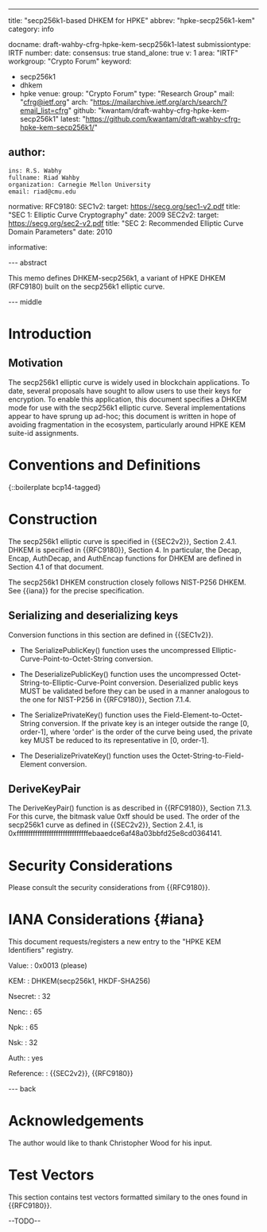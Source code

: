 ---
title: "secp256k1-based DHKEM for HPKE"
abbrev: "hpke-secp256k1-kem"
category: info

docname: draft-wahby-cfrg-hpke-kem-secp256k1-latest
submissiontype: IRTF
number:
date:
consensus: true
stand_alone: true
v: 1
area: "IRTF"
workgroup: "Crypto Forum"
keyword:
 - secp256k1
 - dhkem
 - hpke
venue:
  group: "Crypto Forum"
  type: "Research Group"
  mail: "cfrg@ietf.org"
  arch: "https://mailarchive.ietf.org/arch/search/?email_list=cfrg"
  github: "kwantam/draft-wahby-cfrg-hpke-kem-secp256k1"
  latest: "https://github.com/kwantam/draft-wahby-cfrg-hpke-kem-secp256k1/"

author:
 -
    ins: R.S. Wabhy
    fullname: Riad Wahby
    organization: Carnegie Mellon University
    email: riad@cmu.edu

normative:
  RFC9180:
  SEC1v2:
    target: https://secg.org/sec1-v2.pdf
    title: "SEC 1: Elliptic Curve Cryptography"
    date: 2009
  SEC2v2:
    target: https://secg.org/sec2-v2.pdf
    title: "SEC 2: Recommended Elliptic Curve Domain Parameters"
    date: 2010

informative:

--- abstract

This memo defines DHKEM-secp256k1, a variant of HPKE DHKEM (RFC9180)
built on the secp256k1 elliptic curve.

--- middle

# Introduction

## Motivation

The secp256k1 elliptic curve is widely used in blockchain applications.
To date, several proposals have sought to allow users to use their keys
    for encryption.
To enable this application, this document specifies a DHKEM mode for use
    with the secp256k1 elliptic curve.
Several implementations appear to have sprung up ad-hoc; this document is
    written in hope of avoiding fragmentation in the ecosystem, particularly
    around HPKE KEM suite-id assignments.

# Conventions and Definitions

{::boilerplate bcp14-tagged}

# Construction

The secp256k1 elliptic curve is specified in {{SEC2v2}}, Section 2.4.1.
DHKEM is specified in {{RFC9180}}, Section 4.
In particular, the Decap, Encap, AuthDecap, and AuthEncap functions for
    DHKEM are defined in Section 4.1 of that document.

The secp256k1 DHKEM construction closely follows NIST-P256 DHKEM. See
    {{iana}} for the precise specification.

## Serializing and deserializing keys

Conversion functions in this section are defined in {{SEC1v2}}.

- The SerializePublicKey() function uses the uncompressed Elliptic-Curve-Point-to-Octet-String conversion.

- The DeserializePublicKey() function uses the uncompressed Octet-String-to-Elliptic-Curve-Point conversion.
  Deserialized public keys MUST be validated before they can be used in a
  manner analogous to the one for NIST-P256 in {{RFC9180}}, Section 7.1.4.

- The SerializePrivateKey() function uses the Field-Element-to-Octet-String conversion.
  If the private key is an integer outside the range [0, order-1], where 'order' is
  the order of the curve being used, the private key MUST be reduced to its
  representative in [0, order-1].

- The DeserializePrivateKey() function uses the Octet-String-to-Field-Element conversion.

## DeriveKeyPair

The DeriveKeyPair() function is as described in {{RFC9180}}, Section 7.1.3.
For this curve, the bitmask value 0xff should be used.
The order of the secp256k1 curve as defined in {{SEC2v2}}, Section 2.4.1, is
    0xfffffffffffffffffffffffffffffffebaaedce6af48a03bbfd25e8cd0364141.

# Security Considerations

Please consult the security considerations from {{RFC9180}}.

# IANA Considerations {#iana}

This document requests/registers a new entry to the "HPKE KEM Identifiers"
 registry.

 Value:
 : 0x0013 (please)

 KEM:
 : DHKEM(secp256k1, HKDF-SHA256)

 Nsecret:
 : 32

 Nenc:
 : 65

 Npk:
 : 65

 Nsk:
 : 32

 Auth:
 : yes

 Reference:
 : {{SEC2v2}}, {{RFC9180}}

--- back

# Acknowledgements

The author would like to thank
Christopher Wood for his input.

# Test Vectors

This section contains test vectors formatted similary to the ones
found in {{RFC9180}}.

--TODO--
